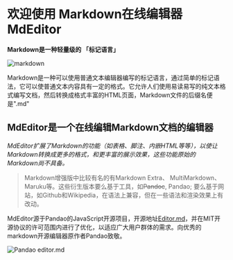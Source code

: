 # 欢迎使用 Markdown在线编辑器 MdEditor

**Markdown是一种轻量级的 「标记语言」**

![markdown](https://pandao.github.io/editor.md/images/logos/editormd-logo-180x180.png "Pandao editor.md")


Markdown是一种可以使用普通文本编辑器编写的标记语言，通过简单的标记语法，它可以使普通文本内容具有一定的格式。它允许人们使用易读易写的纯文本格式编写文档，然后转换成格式丰富的HTML页面，Markdown文件的后缀名便是".md"


## MdEditor是一个在线编辑Markdown文档的编辑器

*MdEditor扩展了Markdown的功能（如表格、脚注、内嵌HTML等等），以使让Markdown转换成更多的格式，和更丰富的展示效果，这些功能原始的Markdown尚不具备。*

> Markdown增强版中比较有名的有Markdown Extra、 MultiMarkdown、 Maruku等。这些衍生版本要么基于工具，如<s>Pandoc</s>, Pandao; 要么基于网站，如Github和Wikipedia，在语法上兼容，但在一些语法和渲染效果上有改动。

MdEditor源于Pandao的JavaScript开源项目，开源地址[Editor.md](https://github.com/pandao/editor.md "Editor.md")，并在MIT开源协议的许可范围内进行了优化，以适应广大用户群体的需求。向优秀的markdown开源编辑器原作者Pandao致敬。


![Pandao editor.md](https://pandao.github.io/editor.md/images/logos/editormd-logo-180x180.png "Pandao editor.md")


